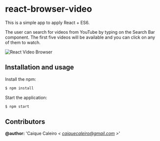 # react-browser-video
This is a simple app to apply React + ES6.

The user can search for videos from YouTube by typing on the Search Bar component. The first five 
videos will be available and you can click on any of them to watch.

![React Video Browser](https://raw.githubusercontent.com/caiquecaleiro/react-video-browser/dev/assets/img/app-github-preview.png)

## Installation and usage

Install the npm:
```bash
$ npm install
```

Start the application:
```bash
$ npm start
```

## Contributors  

**@author:** 'Caique Caleiro *< [caiquecaleiro@gmail.com](mailto:caiquecaleiro@gmail.com) >*' 